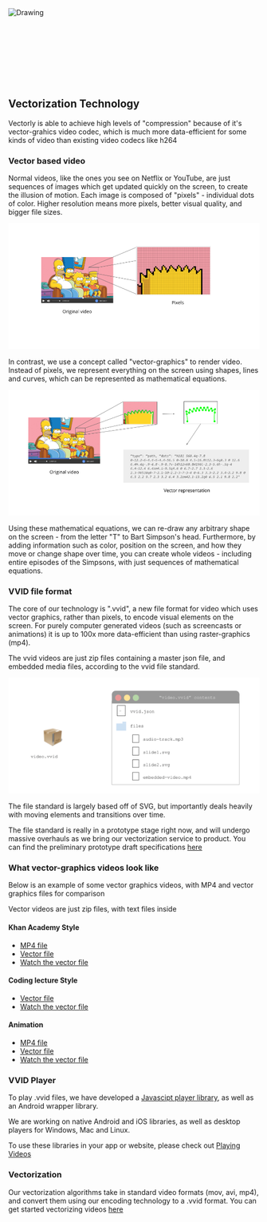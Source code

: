 
<img src="../img/title.svg" alt="Drawing" style="height: 150px; display: block; margin: auto;"/>


## Vectorization Technology

Vectorly is able to achieve high levels of "compression" because of it's vector-grahics video codec, which is much more data-efficient for some kinds of video than existing video codecs like h264


### Vector based video

Normal videos, like the ones you see on Netflix or YouTube, are just sequences of images which get updated quickly on the screen, to create the illusion of motion. Each image is composed of "pixels" - individual dots of color. Higher resolution means more pixels, better visual quality, and bigger file sizes.

![Pixel-Based](img/pixels.png)

In contrast, we use a concept called "vector-graphics" to render video. Instead of pixels, we represent everything on the screen using shapes, lines and curves, which can be represented as mathematical equations.


![Vector-Based](img/vector2.png)


Using these mathematical equations, we can re-draw any arbitrary shape on the screen - from the letter "T" to Bart Simpson's head. Furthermore, by adding information such as color, position on the screen, and how they move or change shape over time, you can create whole videos - including entire episodes of the Simpsons, with just sequences of mathematical equations.



### VVID file format


The core of our technology is ".vvid", a new file format for video which uses vector graphics, rather than pixels, to encode visual elements on the screen. For purely computer generated videos (such as screencasts or animations) it is up to 100x more data-efficient than using raster-graphics (mp4). 


The vvid videos are just zip files containing a master json file, and embedded media files, according to the vvid file standard.
 
 
 ![VVID](img/vvid.png)


The file standard is largely based off of SVG, but importantly deals heavily with moving elements and transitions over time.


The file standard is really in a prototype stage right now, and will undergo massive overhauls as we bring our vectorization service to product. You can find the preliminary prototype draft specifications [here](https://docs.google.com/document/d/1z4cqAmHZnFFYAt9elYkwj1z4_dywjA78BzOmQ_0liPc/edit?usp=sharing)


### What vector-graphics videos look like

Below is an example of some vector graphics videos, with MP4 and vector graphics files for comparison

Vector videos are just zip files, with text files inside

#### Khan Academy Style
* [MP4 file](https://www.vectorly.io/demo/1/khan.mp4)
* [Vector file](https://s3-us-west-2.amazonaws.com/vv-lrn-dist-public/khan-academy-style.lrn)
* [Watch the vector file](https://api.dotlearn.io/embed/alpha/khan-academy-style)

#### Coding lecture Style
* [Vector file](https://s3-us-west-2.amazonaws.com/vv-lrn-dist-public/coding-demo.lrn)
* [Watch the vector file](https://api.dotlearn.io/embed/alpha/coding-demo)

#### Animation
* [MP4 file](https://www.vectorly.io/demo/5/animation-demo.mp4)
* [Vector file](https://www.vectorly.io/demo/5/archive.zip)
* [Watch the vector file](https://vectorly.io/demo/5/)



### VVID Player

To play .vvid files, we have developed a [Javascipt player library](https://github.com/dotLearn/Vectorized-Video-Player-Javascript), as well as an Android wrapper library. 

We are working on native Android and iOS libraries, as well as desktop players for Windows, Mac and Linux.
 
 To use these libraries in your app or website, please check out [Playing Videos](playing.md)



### Vectorization

Our vectorization algorithms take in standard video formats (mov, avi, mp4), and convert them using our encoding technology to a .vvid format. You can get started vectorizing videos [here](https://dashboard.vectorly.io/signup)



